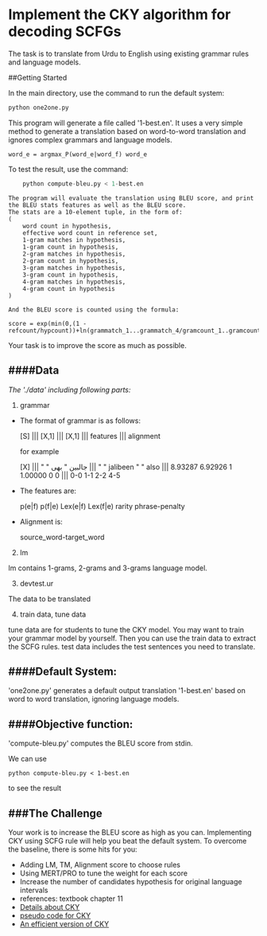 
# Implement the CKY algorithm for decoding SCFGs


The task is to translate from Urdu to English using existing grammar rules and language models. 


##Getting Started

In the main directory, use the command to run the default system:

```python
python one2one.py
```

This program will generate a file called '1-best.en'. It uses a very simple method to generate a translation based  on word-to-word translation and ignores complex grammars and language models. 
	
	word_e = argmax_P(word_e|word_f) word_e

To test the result, use the command:

```python
	python compute-bleu.py < 1-best.en
```
	The program will evaluate the translation using BLEU score, and print the BLEU stats features as well as the BLEU score.
	The stats are a 10-element tuple, in the form of:
	(
		word count in hypothesis, 
		effective word count in reference set, 
		1-gram matches in hypothesis, 
		1-gram count in hypothesis, 
		2-gram matches in hypothesis,
		2-gram count in hypothesis, 
		3-gram matches in hypothesis, 
		3-gram count in hypothesis, 
		4-gram matches in hypothesis, 
		4-gram count in hypothesis
	)

	And the BLEU score is counted using the formula:

	score = exp(min(0,(1 - refcount/hypcount))+ln(grammatch_1...grammatch_4/gramcount_1..gramcount_4)

	
Your task is to improve the score as much as possible.


####Data
-----
_The './data' including following parts:_

1. grammar

  * The format of grammar is as follows:
  
      [S] ||| [X,1] ||| [X,1] ||| features ||| alignment

      for example
  
      [X] ||| " " جالبین " بھی ||| " " jalibeen " " also ||| 8.93287 6.92926 1 1.00000 0 0 ||| 0-0 1-1 2-2 4-5

  * The features are:
  
      p(e|f) p(f|e) Lex(e|f) Lex(f|e) rarity phrase-penalty

  * Alignment is:
  
      source_word-target_word


2. lm

  lm contains 1-grams, 2-grams and 3-grams language model. 


3. devtest.ur

  The data to be translated

4. train data, tune data

  tune data are for students to tune the CKY model. 
  You may want to train your grammar model by yourself. Then you can use the train data to extract the SCFG rules.
  test data includes the test sentences you need to translate.



####Default System:
----
'one2one.py' generates a default output translation '1-best.en' based on word to word translation, ignoring language models.



####Objective function:
----
'compute-bleu.py' computes the BLEU score from stdin. 

We can use
	
	python compute-bleu.py < 1-best.en
to see the result

###The Challenge
----
Your work is to increase the BLEU score as high as you can. Implementing CKY using SCFG rule will help you beat the default system. To overcome the baseline, there is some hits for you:
  * Adding LM, TM, Alignment score to choose rules
  * Using MERT/PRO to tune the weight for each score
  * Increase the number of candidates hypothesis for original language intervals 
  * references: textbook chapter 11
  * [Details about CKY](http://pages.cs.wisc.edu/~agorenst/cyk.pdf)  
  * [pseudo code for CKY](http://pages.cs.wisc.edu/~agorenst/cyk.pdf)
  * [An efficient version of CKY](http://www.petrovi.de/data/iwpt11.pdf)

